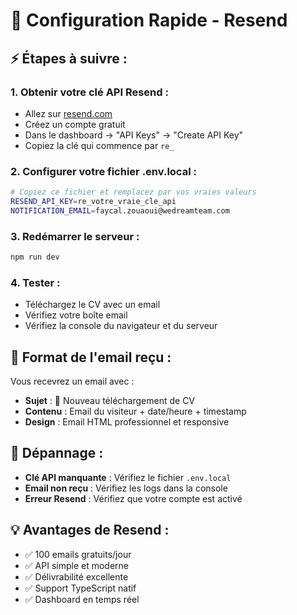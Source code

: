 # 🚀 Configuration Rapide - Resend

## ⚡ Étapes à suivre :

### 1. **Obtenir votre clé API Resend :**
- Allez sur [resend.com](https://resend.com)
- Créez un compte gratuit
- Dans le dashboard → "API Keys" → "Create API Key"
- Copiez la clé qui commence par `re_`

### 2. **Configurer votre fichier .env.local :**
```bash
# Copiez ce fichier et remplacez par vos vraies valeurs
RESEND_API_KEY=re_votre_vraie_cle_api
NOTIFICATION_EMAIL=faycal.zouaoui@wedreamteam.com
```

### 3. **Redémarrer le serveur :**
```bash
npm run dev
```

### 4. **Tester :**
- Téléchargez le CV avec un email
- Vérifiez votre boîte email
- Vérifiez la console du navigateur et du serveur

## 📧 Format de l'email reçu :

Vous recevrez un email avec :
- **Sujet** : 🎯 Nouveau téléchargement de CV
- **Contenu** : Email du visiteur + date/heure + timestamp
- **Design** : Email HTML professionnel et responsive

## 🔧 Dépannage :

- **Clé API manquante** : Vérifiez le fichier `.env.local`
- **Email non reçu** : Vérifiez les logs dans la console
- **Erreur Resend** : Vérifiez que votre compte est activé

## 💡 Avantages de Resend :

- ✅ 100 emails gratuits/jour
- ✅ API simple et moderne
- ✅ Délivrabilité excellente
- ✅ Support TypeScript natif
- ✅ Dashboard en temps réel
